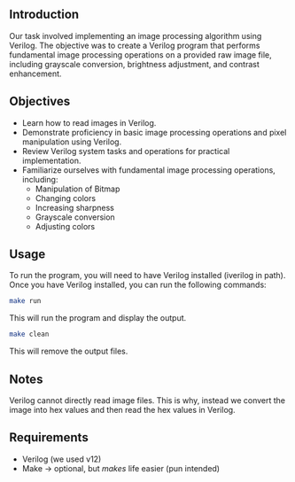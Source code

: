 ## Introduction
Our task involved implementing an image processing algorithm using Verilog. The objective was to create a
Verilog program that performs fundamental image processing operations on a provided raw image file,
including grayscale conversion, brightness adjustment, and contrast enhancement.

## Objectives

* Learn how to read images in Verilog.
* Demonstrate proficiency in basic image processing operations and pixel manipulation using Verilog.
* Review Verilog system tasks and operations for practical implementation.
* Familiarize ourselves with fundamental image processing operations, including:
    - Manipulation of Bitmap
    - Changing colors
    - Increasing sharpness
    - Grayscale conversion
    - Adjusting colors

## Usage

To run the program, you will need to have Verilog installed (iverilog in path). Once you have Verilog installed, you can run the following commands:

```sh
make run
```
This will run the program and display the output.

```sh
make clean
```

This will remove the output files.

## Notes

Verilog cannot directly read image files. This is why, instead we convert the
image into hex values and then read the hex values in Verilog.

## Requirements

* Verilog (we used v12)
* Make -> optional, but *makes* life easier (pun intended)